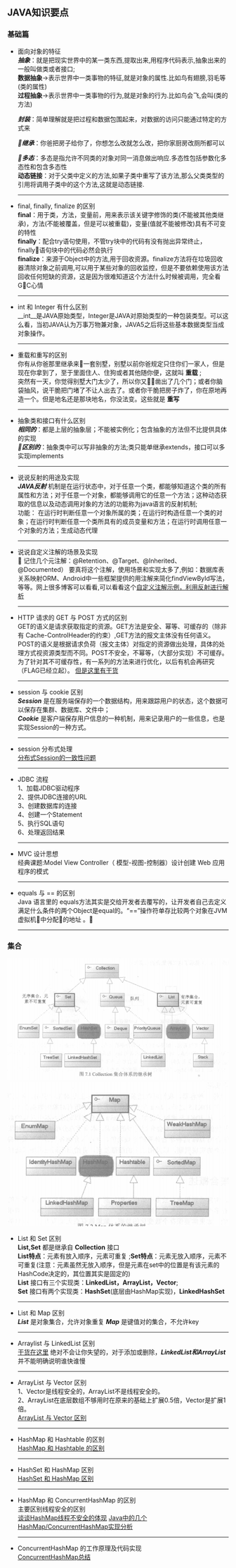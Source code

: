 ## JAVA知识要点

### 基础篇

- 面向对象的特征<br/>
    ___抽象___：就是把现实世界中的某一类东西,提取出来,用程序代码表示,抽象出来的一般叫做类或者接口;<br/>
    __数据抽象__->表示世界中一类事物的特征,就是对象的属性.比如鸟有翅膀,羽毛等(类的属性)<br/>
    __过程抽象__->表示世界中一类事物的行为,就是对象的行为.比如鸟会飞,会叫(类的方法)<br/>

    ___封装___：简单理解就是把过程和数据包围起来，对数据的访问只能通过特定的方式来<br/>

    ___继承___：你爸把房子给你了，你想怎么改就怎么改，把你家厨房改厕所都可以<br/>

    ___多态___：多态是指允许不同类的对象对同一消息做出响应.多态性包括参数化多态性和包含多态性<br/>
    __动态链接__：对于父类中定义的方法,如果子类中重写了该方法,那么父类类型的引用将调用子类中的这个方法,这就是动态链接.
    ***
- final, finally, finalize 的区别<br/>
    __final__：用于类，方法，变量前，用来表示该关键字修饰的类(不能被其他类继承)，方法(不能被覆盖，但是可以被重载)，变量(值就不能被修改)具有不可变的特性<br/>
    __finally__：配合try语句使用，不管try块中的代码有没有抛出异常终止，finally语句块中的代码必然会执行<br/>
    __finalize__：来源于Object中的方法,用于回收资源。finalize方法将在垃圾回收器清除对象之前调用,可以用于某些对象的回收监控，但是不要依赖使用该方法回收任何短缺的资源，这是因为很难知道这个方法什么时候被调用，完全看GC心情
    ***
- int 和 Integer 有什么区别<br/>
    __int__是JAVA原始类型，Integer是JAVA对原始类型的一种包装类型。可以这么看，当初JAVA认为万事万物兼对象，JAVA5之后将这些基本数据类型当成对象操作。
    ***
- 重载和重写的区别<br/>
    你有从你爸那里继承来一套别墅，别墅以前你爸规定只住你们一家人，但是现在你拿到了，至于里面住人、住狗或者其他随你便，这就叫 __重载__ ;<br/>
    突然有一天，你觉得别墅大门太少了，所以你又凿出了几个门；或者你脑袋抽风，说干脆把门堵了不让人出去了。或者你干脆把房子炸了，你在原地再造一个。但是地名还是那块地名，你没法变。这些就是 __重写__
    ***

- 抽象类和接口有什么区别<br/>
    ___相同的___：都是上层的抽象层；不能被实例化；包含抽象的方法但不比提供具体的实现<br/>
    ___区别的___：抽象类中可以写非抽象的方法;类只能单继承extends，接口可以多实现implements
    ***
- 说说反射的用途及实现<br/>
    ___JAVA反射___ 机制是在运行状态中，对于任意一个类，都能够知道这个类的所有属性和方法；对于任意一个对象，都能够调用它的任意一个方法；这种动态获取的信息以及动态调用对象的方法的功能称为java语言的反射机制;<br/>
    功能： 在运行时判断任意一个对象所属的类；在运行时构造任意一个类的对象；在运行时判断任意一个类所具有的成员变量和方法；在运行时调用任意一个对象的方法；生成动态代理
    ***
- 说说自定义注解的场景及实现<br/>
   记住几个元注解：@Retention、@Target、@Inherited、@Documented）
    要真将这个注解，使用场景和实现太多了,例如：数据库表关系映射ORM、Android中一些框架提供的用注解来简化findViewById写法，等等。网上很多博客可以看看,可以看看这个[自定义注解示例，利用反射进行解析](http://www.importnew.com/14479.html)
    ***
- HTTP 请求的 GET 与 POST 方式的区别<br/>
    GET的语义是请求获取指定的资源。GET方法是安全、幂等、可缓存的（除非有 Cache-ControlHeader的约束）,GET方法的报文主体没有任何语义。POST的语义是根据请求负荷（报文主体）对指定的资源做出处理，具体的处理方式视资源类型而不同。POST不安全，不幂等，（大部分实现）不可缓存。为了针对其不可缓存性，有一系列的方法来进行优化，以后有机会再研究（FLAG已经立起）。
    [但是这里有干货](http://mp.weixin.qq.com/s?__biz=MzI3NzIzMzg3Mw==&mid=100000054&idx=1&sn=71f6c214f3833d9ca20b9f7dcd9d33e4#rd)
    ***
- session 与 cookie 区别<br/>
    ___Session___ 是在服务端保存的一个数据结构，用来跟踪用户的状态，这个数据可以保存在集群、数据库、文件中；<br/>
    ___Cookie___ 是客户端保存用户信息的一种机制，用来记录用户的一些信息，也是实现Session的一种方式。
    ***
- session 分布式处理<br/>
    [分布式Session的一致性问题](https://www.cnblogs.com/study-everyday/p/7853145.html)
    ***
- JDBC 流程<br/>
    1、加载JDBC驱动程序<br/>
    2、提供JDBC连接的URL<br/>
    3、创建数据库的连接 <br/>
    4、创建一个Statement<br/>
    5、执行SQL语句<br/>
    6、处理返回结果<br/>
    ***
- MVC 设计思想<br/>
    经典课题:Model View Controller（ 模型-视图-控制器）设计创建 Web 应用程序的模式
    ***
- equals 与 == 的区别<br/>
    Java 语言里的 equals方法其实是交给开发者去覆写的，让开发者自己去定义满足什么条件的两个Object是equal的。“==”操作符单存比较两个对象在JVM虚拟机中分配的地址 。
    ***

### 集合
![Collection集合体系继承树](image/collection.png)
![Map体系继承树](image/map.png)
- List 和 Set 区别<br/>
    __List,Set__ 都是继承自 __Collection__ 接口<br/>
    __List特点__：元素有放入顺序，元素可重复 ;__Set特点__：元素无放入顺序，元素不可重复(注意：元素虽然无放入顺序，但是元素在set中的位置是有该元素的HashCode决定的，其位置其实是固定的)<br/>
    __List__ 接口有三个实现类：__LinkedList，ArrayList，Vector__;<br/>
    __Set__ 接口有两个实现类：__HashSet__(底层由HashMap实现)，__LinkedHashSet__
    ***
- List 和 Map 区别<br/>
    ___List___ 是对象集合，允许对象重复
    ___Map___ 是键值对的集合，不允许key 
    ***
- Arraylist 与 LinkedList 区别<br/>
    [干货在这里](http://blog.csdn.net/eson_15/article/details/51145788)
    绝对不会让你失望的，对于添加或删除，___LinkedList和ArrayList___ 并不能明确说明谁快谁慢
    ***
- ArrayList 与 Vector 区别<br/>
    1、Vector是线程安全的，ArrayList不是线程安全的。<br/>
    2、ArrayList在底层数组不够用时在原来的基础上扩展0.5倍，Vector是扩展1倍。<br/>
    [ArrayList 与 Vector 区别](https://zhuanlan.zhihu.com/p/28241176)
    ***
- HashMap 和 Hashtable 的区别<br/>
    [HashMap 和 Hashtable 的区别](http://www.importnew.com/24822.html)
    ***
- HashSet 和 HashMap 区别<br/>
    [HashSet 和 HashMap 区别](http://www.importnew.com/6931.html)
    ***
- HashMap 和 ConcurrentHashMap 的区别<br/>
    主要区别线程安全的区别<br/>
    [谈谈HashMap线程不安全的体现](https://my.oschina.net/hosee/blog/673521)
    [Java中的几个HashMap/ConcurrentHashMap实现分析](http://www.importnew.com/19685.html)
    ***
- ConcurrentHashMap 的工作原理及代码实现<br/>
    [ConcurrentHashMap总结](http://www.importnew.com/22007.html)

